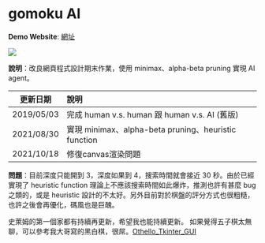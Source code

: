 # gomoku AI
**Demo Website**: [網址](https://ligoon.github.io/Gomoku-AI/src/index.html)

![](https://i.imgur.com/7PeuHUm.jpg)


**說明**：改良網頁程式設計期末作業，使用 minimax、alpha-beta pruning 實現 AI agent。


| 更新日期   | 說明                                                 |
| ---------- |:---------------------------------------------------- |
| 2019/05/03 | 完成 human v.s. human 跟 human v.s. AI (舊版)        |
| 2021/08/30 | 實現 minimax、alpha-beta pruning、heuristic function |
| 2021/10/18 | 修復canvas渲染問題                                   |

**問題**：目前深度只能開到 3，深度如果到 4，搜索時間就會接近 30 秒。由於已經實現了 heuristic function 理論上不應該搜索時間如此爆炸，推測也許有甚麼 bug 之類的，或是 heuristic 設計的不太好。另外目前對於棋盤的評分方式也很粗糙，也許之後會再優化，碼風也是巨醜。

史萊姆的第一個家都有持續再更新，希望我也能持續更新。
如果覺得五子棋太無聊，可以參考我大哥寫的黑白棋，很屌。[Othello_Tkinter_GUI](https://github.com/1am9trash/Othello_Tkinter_GUI)
